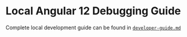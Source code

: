 # Local Angular 12 Debugging Guide

Complete local development guide can be found in [`developer-guide.md`](./developer-guide.md) 